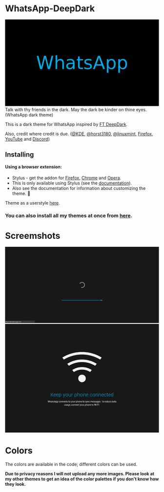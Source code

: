 # WhatsApp-DeepDark
![alt tag](./Images/WhatsApp%20-%20DeepDark.png)
Talk with thy friends in the dark. May the dark be kinder on thine eyes. (WhatsApp dark theme)

This is a dark theme for WhatsApp inspired by [FT DeepDark](https://addons.mozilla.org/en-US/firefox/addon/ft-deepdark/?src=search). 

Also, credit where credit is due. ([@KDE](https://github.com/KDE), [@horst3180](https://github.com/horst3180), [@linuxmint](https://github.com/linuxmint), [Firefox](https://www.mozilla.org/en-US/firefox/new/), [YouTube](https://www.youtube.com/) and [Discord](https://discordapp.com/))

## Installing

#### Using a browser extension:
* Stylus - get the addon for [Firefox](https://addons.mozilla.org/en-US/firefox/addon/styl-us/), [Chrome](https://chrome.google.com/webstore/detail/stylus/clngdbkpkpeebahjckkjfobafhncgmne) and [Opera](https://addons.opera.com/en-gb/extensions/details/stylus/).
* This is only available using Stylus (see the [documentation](https://github.com/openstyles/stylus/wiki/Usercss)).
* Also see the documentation for information about customizing the theme. :tada:

Theme as a userstyle [here](https://userstyles.org/styles/149830/whatsapp-deepdark).

### **You can also install all my themes at once from [here](https://gitlab.com/RaitaroH/Import-All-Deepdark).**


# Screemshots
![alt tag](./Images/Loading.png)
![alt tag](./Images/Connection.png)

# Colors 
The colors are available in the code; different colors can be used.

**Due to privacy reasons I will not upload any more images. Please look at my other themes to get an idea of the color palettes if you don't know how they look.**